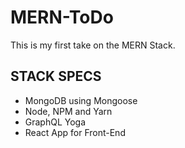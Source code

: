 # MERN-ToDo

This is my first take on the MERN Stack.

## STACK SPECS

- MongoDB using Mongoose
- Node, NPM and Yarn
- GraphQL Yoga
- React App for Front-End
